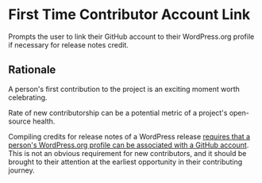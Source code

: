 # First Time Contributor Account Link

Prompts the user to link their GitHub account to their WordPress.org profile if necessary for release notes credit.

## Rationale

A person's first contribution to the project is an exciting moment worth celebrating.

Rate of new contributorship can be a potential metric of a project's open-source health.

Compiling credits for release notes of a WordPress release [requires that a person's WordPress.org profile can be associated with a GitHub account](https://make.wordpress.org/core/2020/03/19/associating-github-accounts-with-wordpress-org-profiles/). This is not an obvious requirement for new contributors, and it should be brought to their attention at the earliest opportunity in their contributing journey.
